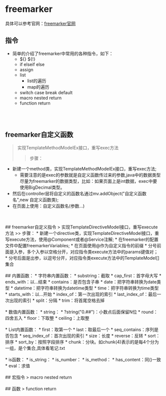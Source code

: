 # freemarker

具体可以参考官网：[freemarker官网](http://freemarker.org/, "freemarker")

## 指令
* 简单的介绍了freemarker中常用的各种指令，如下：
    * ${} ${!}
    * if elseif else
    * assign
    * list
        * list的遍历
        * map的遍历
    * switch case break default
    * macro nested return
    * function return
<br/>
<br/>

## freemarker自定义函数
> 实现TemplateMethodModelEx接口，重写exec方法
>> 步骤：
* 新建一个method类，实现TemplateMethodModelEx接口，重写exec方法;<br/>
    * 需要注意的是exec的参数就是自定义函数传过来的参数,java中的数据类型尽量为freemarker的数据类型，比如：如果页面上是int数据，exec中要使用BigDecimal类型。<br/>
* 然后在controller层将自定义的函数名通过mv.addObject("自定义函数名",new 自定义函数类);<br/>
* 在页面上使用：自定义函数名(参数...)<br/>
<br/>
<br/>
## freemarker自定义指令
> 实现TemplateDirectiveModel接口，重写execute方法
>> 步骤：
* 新建一个directive类，实现TemplateDirectiveModel接口，重写execute方法，使用@Component或者@Service注解;
* 在freemarker的配置文件中配置freemarkerVariables;
* 在页面使用@作为自定义指令的前缀
    * 分号前面是入参，多个入参以空格分开，对应指令类execute方法中的params键值对；
	* 分号后面是出参，以逗号分开，对应指令类execute方法中的TemplateModel[]集合
<br/>
<br/>
## 内置函数：
* 字符串内置函数：
    * substring：截取
	* cap_first：首字母大写
	* ends_with：以...结束
	* contains：是否包含子串
	* date：把字符串转换为date类型
	* datetime：把字符串转换为datetime类型
	* time：把字符串转换为time类型
	* starts_with：以...开始
	* index_of：第一次出现的索引
	* last_index_of：最后一次出现的索引
	* split：分隔
	* trim：将首尾空格去掉
<br/>
<br/>	
* 数值内置函数：
    * string：
    * ?string("0.##")：小数点后面保留N位
	* round：四舍五入
	* floor：下取整
	* ceiling：上取整
<br/>
<br/>		
* List内置函数：
	* first：取第一个
	* last：取最后一个
	* seq_contains：序列是否包含
	* seq_index_of：首次出现的索引
	* size：长度
	* reverse：反转
	* sort：排序
	* sort_by：按照字段排序
	* chunk：分块。如chunk(4)表示的是每4个分为一组，是个集合,具体看笔记.txt
<br/>
<br/>	
* is函数：
	* is_string：
	* is_number：
	* is_method：
	* has_content：同()一致
	* eval：求值
<br/>
<br/>	
## 宏指令
> macro nested return
<br/>
<br/>
## 函数
> function return
